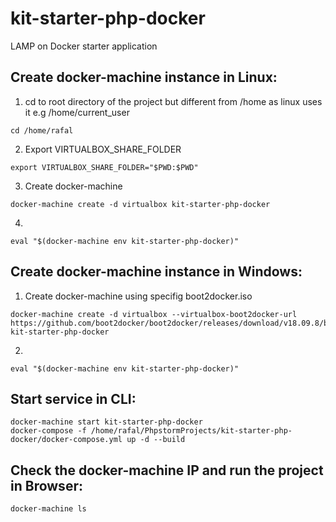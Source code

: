  # kit-starter-php-docker
 LAMP on Docker starter application

## Create docker-machine instance in Linux:
1. cd to root directory of the project but different from /home as linux uses it e.g /home/current_user
```
cd /home/rafal
```
2. Export VIRTUALBOX_SHARE_FOLDER
```
export VIRTUALBOX_SHARE_FOLDER="$PWD:$PWD"
```
3. Create docker-machine
```
docker-machine create -d virtualbox kit-starter-php-docker
```
4.
```
eval "$(docker-machine env kit-starter-php-docker)"
```

## Create docker-machine instance in Windows:
1. Create docker-machine using specifig boot2docker.iso
```
docker-machine create -d virtualbox --virtualbox-boot2docker-url https://github.com/boot2docker/boot2docker/releases/download/v18.09.8/boot2docker.iso kit-starter-php-docker
```
2.
```
eval "$(docker-machine env kit-starter-php-docker)"
```

 ## Start service in CLI:
 ```
docker-machine start kit-starter-php-docker
docker-compose -f /home/rafal/PhpstormProjects/kit-starter-php-docker/docker-compose.yml up -d --build
```
 
 ## Check the docker-machine IP and run the project in Browser:
 ```
 docker-machine ls
 ```
 
